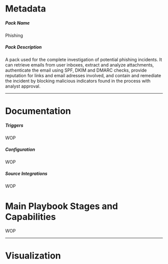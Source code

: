 # Metadata
##### Pack Name
Phishing

##### Pack Description
A pack used for the complete investigation of potential phishing incidents. It can retrieve emails from user inboxes, extract and analyze attachments, authenticate the email using SPF, DKIM and DMARC checks, provide reputation for links and email adresses involved, and contain and remediate the incident by blocking malicious indicators found in the process with analyst approval.

---
# Documentation
##### Triggers
WOP

##### Configuration
WOP

##### Source Integrations
WOP

# Main Playbook Stages and Capabilities
WOP

---


# Visualization

